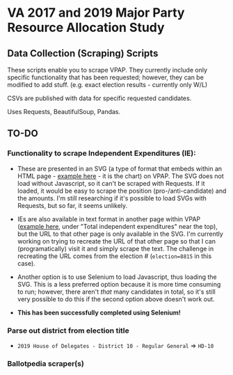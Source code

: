 # VA 2017 and 2019 Major Party Resource Allocation Study

## Data Collection (Scraping) Scripts

These scripts enable you to scrape VPAP. They currently include only specific functionality that has been requested; however, they can be modified to add stuff. (e.g. exact election results - currently only W/L)

CSVs are published with data for specific requested candidates.

Uses Requests, BeautifulSoup, Pandas.

## TO-DO

### Functionality to scrape Independent Expenditures (IE):

* These are presented in an SVG (a type of format that embeds within an HTML page - [example here](https://www.vpap.org/offices/house-of-delegates-13/elections/?year_and_type=2017regular) - it is the chart) on VPAP. The SVG does not load without Javascript, so it can't be scraped with Requests. If it loaded, it would be easy to scrape the position (pro-/anti-candidate) and the amounts. I'm still researching if it's possible to load SVGs with Requests, but so far, it seems unlikely.

* IEs are also available in text format in another page within VPAP ([example here](https://www.vpap.org/candidates/5663/indexpenditures/spenders/?election=8815&candidate=5663&position=support), under "Total independent expenditures" near the top), but the URL to that other page is only available in the SVG. I'm currently working on trying to recreate the URL of that other page so that I can (programatically) visit it and simply scrape the text. The challenge in recreating the URL comes from the election # (`election=8815` in this case).

* Another option is to use Selenium to load Javascript, thus loading the SVG. This is a less preferred option because it is more time consuming to run; however, there aren't *that* many candidates in total, so it's still very possible to do this if the second option above doesn't work out.

* **This has been successfully completed using Selenium!**

### Parse out district from election title

* `2019 House of Delegates - District 10 - Regular General` => `HD-10`

### Ballotpedia scraper(s)

